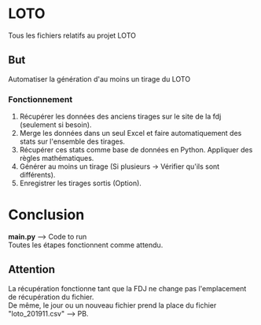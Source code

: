 # LOTO
Tous les fichiers relatifs au projet LOTO  

## But
Automatiser la génération d'au moins un tirage du LOTO  

### Fonctionnement
1) Récupérer les données des anciens tirages sur le site de la fdj (seulement si besoin).   
2) Merge les données dans un seul Excel et faire automatiquement des stats sur l'ensemble des tirages.  
3) Récupérer ces stats comme base de données en Python. Appliquer des règles mathématiques.  
4) Générer au moins un tirage (Si plusieurs -> Vérifier qu'ils sont différents).  
5) Enregistrer les tirages sortis (Option).  

# Conclusion
**main.py** --> Code to run  
Toutes les étapes fonctionnent comme attendu.


## Attention
La récupération fonctionne tant que la FDJ ne change pas l'emplacement de récupération du fichier.  
De même, le jour ou un nouveau fichier prend la place du fichier "loto_201911.csv" --> PB.  
